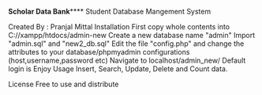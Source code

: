 **Scholar Data Bank******
Student Database Mangement System

Created By :
Pranjal Mittal
Installation
First copy whole contents into C://xampp/htdocs/admin-new
Create a new database name "admin"
Import "admin.sql" and "new2_db.sql"
Edit the file "config.php" and change the attributes to your database/phpmyadmin configurations (host,username,password etc)
Navigate to localhost/admin_new/
Default login is
Enjoy
Usage
Insert, Search, Update, Delete and Count data.

License
Free to use and distribute
